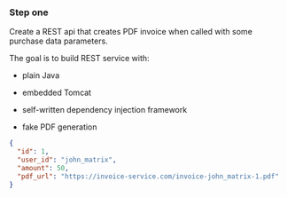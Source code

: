 ### Step one

Create a REST api that creates PDF invoice when called with some purchase data parameters.

The goal is to build REST service with:

* plain Java

* embedded Tomcat

* self-written dependency injection framework

* fake PDF generation

```json
{
  "id": 1,
  "user_id": "john_matrix",
  "amount": 50,
  "pdf_url": "https://invoice-service.com/invoice-john_matrix-1.pdf"
}
```